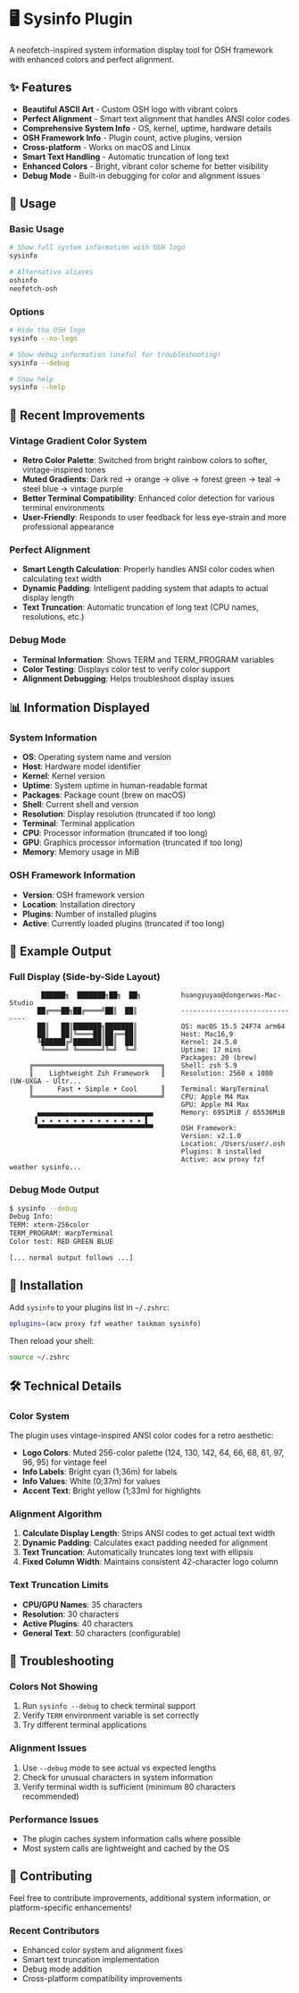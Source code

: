 # 🖥️ Sysinfo Plugin

A neofetch-inspired system information display tool for OSH framework with enhanced colors and perfect alignment.

## ✨ Features

- **Beautiful ASCII Art** - Custom OSH logo with vibrant colors
- **Perfect Alignment** - Smart text alignment that handles ANSI color codes
- **Comprehensive System Info** - OS, kernel, uptime, hardware details
- **OSH Framework Info** - Plugin count, active plugins, version
- **Cross-platform** - Works on macOS and Linux
- **Smart Text Handling** - Automatic truncation of long text
- **Enhanced Colors** - Bright, vibrant color scheme for better visibility
- **Debug Mode** - Built-in debugging for color and alignment issues

## 🚀 Usage

### Basic Usage
```bash
# Show full system information with OSH logo
sysinfo

# Alternative aliases
oshinfo
neofetch-osh
```

### Options
```bash
# Hide the OSH logo
sysinfo --no-logo

# Show debug information (useful for troubleshooting)
sysinfo --debug

# Show help
sysinfo --help
```

## 🎨 Recent Improvements

### Vintage Gradient Color System
- **Retro Color Palette**: Switched from bright rainbow colors to softer, vintage-inspired tones
- **Muted Gradients**: Dark red → orange → olive → forest green → teal → steel blue → vintage purple
- **Better Terminal Compatibility**: Enhanced color detection for various terminal environments
- **User-Friendly**: Responds to user feedback for less eye-strain and more professional appearance

### Perfect Alignment
- **Smart Length Calculation**: Properly handles ANSI color codes when calculating text width
- **Dynamic Padding**: Intelligent padding system that adapts to actual display length
- **Text Truncation**: Automatic truncation of long text (CPU names, resolutions, etc.)

### Debug Mode
- **Terminal Information**: Shows TERM and TERM_PROGRAM variables
- **Color Testing**: Displays color test to verify color support
- **Alignment Debugging**: Helps troubleshoot display issues

## 📊 Information Displayed

### System Information
- **OS**: Operating system name and version
- **Host**: Hardware model identifier
- **Kernel**: Kernel version
- **Uptime**: System uptime in human-readable format
- **Packages**: Package count (brew on macOS)
- **Shell**: Current shell and version
- **Resolution**: Display resolution (truncated if too long)
- **Terminal**: Terminal application
- **CPU**: Processor information (truncated if too long)
- **GPU**: Graphics processor information (truncated if too long)
- **Memory**: Memory usage in MiB

### OSH Framework Information
- **Version**: OSH framework version
- **Location**: Installation directory
- **Plugins**: Number of installed plugins
- **Active**: Currently loaded plugins (truncated if too long)

## 🎨 Example Output

### Full Display (Side-by-Side Layout)
```
        ██████╗  ███████╗██╗  ██╗          huangyuyao@dongerwas-Mac-Studio
       ██╔═══██╗██╔════╝██║  ██║           -------------------------------
       ██║   ██║███████╗███████║           OS: macOS 15.5 24F74 arm64
       ██║   ██║╚════██║██╔══██║           Host: Mac16,9
       ╚██████╔╝███████║██║  ██║           Kernel: 24.5.0
        ╚═════╝ ╚══════╝╚═╝  ╚═╝           Uptime: 17 mins
                                           Packages: 20 (brew)
     ╔════════════════════════════════╗    Shell: zsh 5.9
     ║    Lightweight Zsh Framework   ║    Resolution: 2560 x 1080 (UW-UXGA - Ultr...
     ║      Fast • Simple • Cool      ║    Terminal: WarpTerminal
     ╚════════════════════════════════╝    CPU: Apple M4 Max
                                           GPU: Apple M4 Max
       ▄▄▄▄▄▄▄▄▄▄▄▄▄▄▄▄▄▄▄▄▄▄▄▄▄▄▄▄▄       Memory: 6951MiB / 65536MiB
      ▐ ★ ★ ★ ★ ★ ★ ★ ★ ★ ★ ★ ★ ★ ▌        
       ▀▀▀▀▀▀▀▀▀▀▀▀▀▀▀▀▀▀▀▀▀▀▀▀▀▀▀▀▀       OSH Framework:
                                           Version: v2.1.0
                                           Location: /Users/user/.osh
                                           Plugins: 8 installed
                                           Active: acw proxy fzf weather sysinfo...
```

### Debug Mode Output
```bash
$ sysinfo --debug
Debug Info:
TERM: xterm-256color
TERM_PROGRAM: WarpTerminal
Color test: RED GREEN BLUE

[... normal output follows ...]
```

## 🔧 Installation

Add `sysinfo` to your plugins list in `~/.zshrc`:

```bash
oplugins=(acw proxy fzf weather taskman sysinfo)
```

Then reload your shell:
```bash
source ~/.zshrc
```

## 🛠️ Technical Details

### Color System
The plugin uses vintage-inspired ANSI color codes for a retro aesthetic:
- **Logo Colors**: Muted 256-color palette (124, 130, 142, 64, 66, 68, 61, 97, 96, 95) for vintage feel
- **Info Labels**: Bright cyan (1;36m) for labels
- **Info Values**: White (0;37m) for values
- **Accent Text**: Bright yellow (1;33m) for highlights

### Alignment Algorithm
1. **Calculate Display Length**: Strips ANSI codes to get actual text width
2. **Dynamic Padding**: Calculates exact padding needed for alignment
3. **Text Truncation**: Automatically truncates long text with ellipsis
4. **Fixed Column Width**: Maintains consistent 42-character logo column

### Text Truncation Limits
- **CPU/GPU Names**: 35 characters
- **Resolution**: 30 characters  
- **Active Plugins**: 40 characters
- **General Text**: 50 characters (configurable)

## 🎯 Troubleshooting

### Colors Not Showing
1. Run `sysinfo --debug` to check terminal support
2. Verify `TERM` environment variable is set correctly
3. Try different terminal applications

### Alignment Issues
1. Use `--debug` mode to see actual vs expected lengths
2. Check for unusual characters in system information
3. Verify terminal width is sufficient (minimum 80 characters recommended)

### Performance Issues
- The plugin caches system information calls where possible
- Most system calls are lightweight and cached by the OS

## 🤝 Contributing

Feel free to contribute improvements, additional system information, or platform-specific enhancements!

### Recent Contributors
- Enhanced color system and alignment fixes
- Smart text truncation implementation
- Debug mode addition
- Cross-platform compatibility improvements
